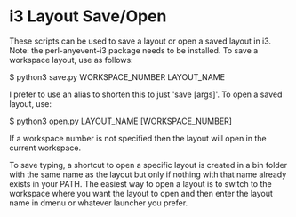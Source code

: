 # i3 Layout Save/Open

These scripts can be used to save a layout or open a saved layout in i3. Note: the perl-anyevent-i3 package needs to be installed. To save a workspace layout, use as follows:

$ python3 save.py WORKSPACE_NUMBER LAYOUT_NAME

I prefer to use an alias to shorten this to just 'save [args]'. To open a saved layout, use:

$ python3 open.py LAYOUT_NAME [WORKSPACE_NUMBER]

If a workspace number is not specified then the layout will open in the current workspace.

To save typing, a shortcut to open a specific layout is created in a bin folder with the same name as the layout but only if nothing with that name already exists in your PATH. The easiest way to open a layout is to switch to the workspace where you want the layout to open and then enter the layout name in dmenu or whatever launcher you prefer.

